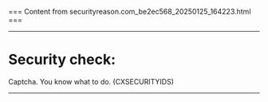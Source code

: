 === Content from securityreason.com_be2ec568_20250125_164223.html ===


---

# Security check:

Captcha. You know what to do. (CXSECURITYIDS)

---


